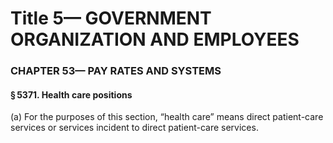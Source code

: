 
# Title 5— GOVERNMENT ORGANIZATION AND EMPLOYEES
### CHAPTER 53— PAY RATES AND SYSTEMS
#### § 5371. Health care positions

(a) For the purposes of this section, “health care” means direct patient-care services or services incident to direct patient-care services.
